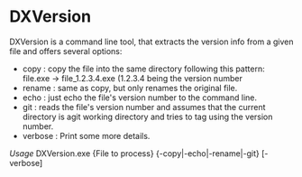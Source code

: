 # DXVersion
DXVersion is a command line tool, that extracts the version info from a given file and offers several options:
- copy : copy the file into the same directory following this pattern:
         file.exe -> file_1.2.3.4.exe (1.2.3.4 being the version number
- rename : same as copy, but only renames the original file.
- echo : just echo the file's version number to the command line.
- git : reads the file's version number and assumes that the current directory is agit working directory and tries to tag using the version number.
- verbose : Print some more details.

*Usage*
DXVersion.exe {File to process} {-copy|-echo|-rename|-git} [-verbose]
